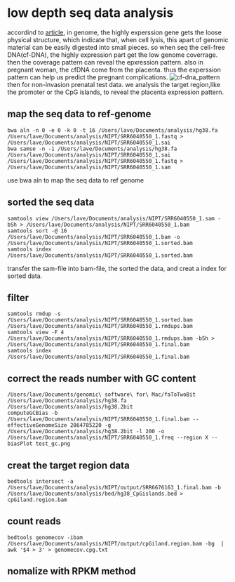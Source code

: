 # low depth seq data analysis
accordind to [article](https://pubmed.ncbi.nlm.nih.gov/32274292/), in genome, the highly experssion gene gets the loose physical structure, which indicate that, when cell lysis, this apart of genomic material can be easily digested into small pieces. so when seq the cell-free DNA(cf-DNA), the highly expression part get the low genome coverrage. then the coverage pattern can reveal the epxression pattern. also in pregnant woman, the cfDNA come from the placenta. thus the experssion pattern can help us predict the pregnant complications. 
![cf-dna_pattern](https://www.ncbi.nlm.nih.gov/pmc/articles/PMC7141029/bin/ADVS-7-1901819-g001.jpg)
then for non-invasion prenatal test data. we analysis the target region,like the promoter or the CpG islands, to reveal the placenta expression pattern.
## map the seq data to ref-genome
    bwa aln -n 0 -e 0 -k 0 -t 16 /Users/lave/Documents/analysis/hg38.fa /Users/lave/Documents/analysis/NIPT/SRR6040550_1.fastq > /Users/lave/Documents/analysis/NIPT/SRR6040550_1.sai
    bwa samse -n -1 /Users/lave/Documents/analysis/hg38.fa /Users/lave/Documents/analysis/NIPT/SRR6040550_1.sai /Users/lave/Documents/analysis/NIPT/SRR6040550_1.fastq > /Users/lave/Documents/analysis/NIPT/SRR6040550_1.sam
use bwa aln to map the seq data to ref genome

## sorted the seq data
    samtools view /Users/lave/Documents/analysis/NIPT/SRR6040550_1.sam -bSh > /Users/lave/Documents/analysis/NIPT/SRR6040550_1.bam
    samtools sort -@ 16 /Users/lave/Documents/analysis/NIPT/SRR6040550_1.bam -o /Users/lave/Documents/analysis/NIPT/SRR6040550_1.sorted.bam
    samtools index /Users/lave/Documents/analysis/NIPT/SRR6040550_1.sorted.bam

transfer the sam-file into bam-file, the sorted the data, and creat a index for sorted data.

## filter
    samtools rmdup -s /Users/lave/Documents/analysis/NIPT/SRR6040550_1.sorted.bam /Users/lave/Documents/analysis/NIPT/SRR6040550_1.rmdups.bam
    samtools view -F 4 /Users/lave/Documents/analysis/NIPT/SRR6040550_1.rmdups.bam -bSh > /Users/lave/Documents/analysis/NIPT/SRR6040550_1.final.bam
    samtools index /Users/lave/Documents/analysis/NIPT/SRR6040550_1.final.bam

## correct the reads number with GC content
    /Users/lave/Documents/genomic\ software\ for\ Mac/faToTwoBit /Users/lave/Documents/analysis/hg38.fa  /Users/lave/Documents/analysis/hg38.2bit 
    computeGCBias -b /Users/lave/Documents/analysis/NIPT/SRR6040550_1.final.bam --effectiveGenomeSize 2864785220 -g /Users/lave/Documents/analysis/hg38.2bit -l 200 -o /Users/lave/Documents/analysis/NIPT/SRR6040550_1.freq --region X --biasPlot test_gc.png

## creat the target region data
    bedtools intersect -a /Users/lave/Documents/analysis/NIPT/output/SRR6676163_1.final.bam -b /Users/lave/Documents/analysis/bed/hg38_CpGislands.bed > cpGiland.region.bam

## count reads
    bedtools genomecov -ibam /Users/lave/Documents/analysis/NIPT/output/cpGiland.region.bam -bg  |  awk '$4 > 3' > genomecov.cpg.txt

## nomalize with RPKM method
